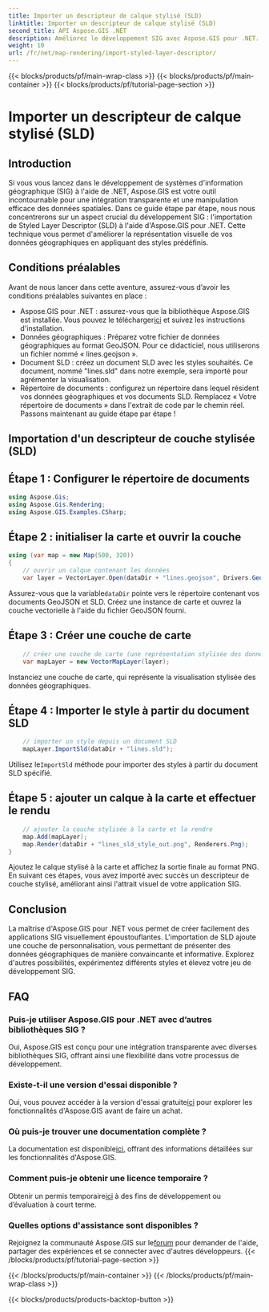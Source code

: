 ```yaml
---
title: Importer un descripteur de calque stylisé (SLD)
linktitle: Importer un descripteur de calque stylisé (SLD)
second_title: API Aspose.GIS .NET
description: Améliorez le développement SIG avec Aspose.GIS pour .NET. Importez facilement le descripteur de couche stylisée (SLD). Explorez les possibilités de personnalisation dès maintenant !
weight: 10
url: /fr/net/map-rendering/import-styled-layer-descriptor/
---
```


{{< blocks/products/pf/main-wrap-class >}}
{{< blocks/products/pf/main-container >}}
{{< blocks/products/pf/tutorial-page-section >}}

# Importer un descripteur de calque stylisé (SLD)

## Introduction
Si vous vous lancez dans le développement de systèmes d'information géographique (SIG) à l'aide de .NET, Aspose.GIS est votre outil incontournable pour une intégration transparente et une manipulation efficace des données spatiales. Dans ce guide étape par étape, nous nous concentrerons sur un aspect crucial du développement SIG : l'importation de Styled Layer Descriptor (SLD) à l'aide d'Aspose.GIS pour .NET. Cette technique vous permet d'améliorer la représentation visuelle de vos données géographiques en appliquant des styles prédéfinis.
## Conditions préalables
Avant de nous lancer dans cette aventure, assurez-vous d’avoir les conditions préalables suivantes en place :
-  Aspose.GIS pour .NET : assurez-vous que la bibliothèque Aspose.GIS est installée. Vous pouvez le télécharger[ici](https://releases.aspose.com/gis/net/) et suivez les instructions d'installation.
- Données géographiques : Préparez votre fichier de données géographiques au format GeoJSON. Pour ce didacticiel, nous utiliserons un fichier nommé « lines.geojson ».
- Document SLD : créez un document SLD avec les styles souhaités. Ce document, nommé "lines.sld" dans notre exemple, sera importé pour agrémenter la visualisation.
- Répertoire de documents : configurez un répertoire dans lequel résident vos données géographiques et vos documents SLD. Remplacez « Votre répertoire de documents » dans l'extrait de code par le chemin réel.
Passons maintenant au guide étape par étape !
## Importation d'un descripteur de couche stylisée (SLD)
## Étape 1 : Configurer le répertoire de documents
```csharp
using Aspose.Gis;
using Aspose.Gis.Rendering;
using Aspose.GIS.Examples.CSharp;
```
## Étape 2 : initialiser la carte et ouvrir la couche
```csharp
using (var map = new Map(500, 320))
{
    // ouvrir un calque contenant les données
    var layer = VectorLayer.Open(dataDir + "lines.geojson", Drivers.GeoJson);
```
 Assurez-vous que la variable`dataDir` pointe vers le répertoire contenant vos documents GeoJSON et SLD.
Créez une instance de carte et ouvrez la couche vectorielle à l'aide du fichier GeoJSON fourni.
## Étape 3 : Créer une couche de carte
```csharp
    // créer une couche de carte (une représentation stylisée des données)
    var mapLayer = new VectorMapLayer(layer);
```
Instanciez une couche de carte, qui représente la visualisation stylisée des données géographiques.
## Étape 4 : Importer le style à partir du document SLD
```csharp
    // importer un style depuis un document SLD
    mapLayer.ImportSld(dataDir + "lines.sld");
```
 Utilisez le`ImportSld` méthode pour importer des styles à partir du document SLD spécifié.
## Étape 5 : ajouter un calque à la carte et effectuer le rendu
```csharp
    // ajouter la couche stylisée à la carte et la rendre
    map.Add(mapLayer);
    map.Render(dataDir + "lines_sld_style_out.png", Renderers.Png);
}
```
Ajoutez le calque stylisé à la carte et affichez la sortie finale au format PNG.
En suivant ces étapes, vous avez importé avec succès un descripteur de couche stylisé, améliorant ainsi l'attrait visuel de votre application SIG.
## Conclusion
La maîtrise d'Aspose.GIS pour .NET vous permet de créer facilement des applications SIG visuellement époustouflantes. L'importation de SLD ajoute une couche de personnalisation, vous permettant de présenter des données géographiques de manière convaincante et informative. Explorez d'autres possibilités, expérimentez différents styles et élevez votre jeu de développement SIG.
## FAQ
### Puis-je utiliser Aspose.GIS pour .NET avec d’autres bibliothèques SIG ?
Oui, Aspose.GIS est conçu pour une intégration transparente avec diverses bibliothèques SIG, offrant ainsi une flexibilité dans votre processus de développement.
### Existe-t-il une version d'essai disponible ?
 Oui, vous pouvez accéder à la version d'essai gratuite[ici](https://releases.aspose.com/) pour explorer les fonctionnalités d'Aspose.GIS avant de faire un achat.
### Où puis-je trouver une documentation complète ?
 La documentation est disponible[ici](https://reference.aspose.com/gis/net/), offrant des informations détaillées sur les fonctionnalités d'Aspose.GIS.
### Comment puis-je obtenir une licence temporaire ?
 Obtenir un permis temporaire[ici](https://purchase.aspose.com/temporary-license/) à des fins de développement ou d’évaluation à court terme.
### Quelles options d'assistance sont disponibles ?
 Rejoignez la communauté Aspose.GIS sur le[forum](https://forum.aspose.com/c/gis/33) pour demander de l'aide, partager des expériences et se connecter avec d'autres développeurs.
{{< /blocks/products/pf/tutorial-page-section >}}

{{< /blocks/products/pf/main-container >}}
{{< /blocks/products/pf/main-wrap-class >}}

{{< blocks/products/products-backtop-button >}}
